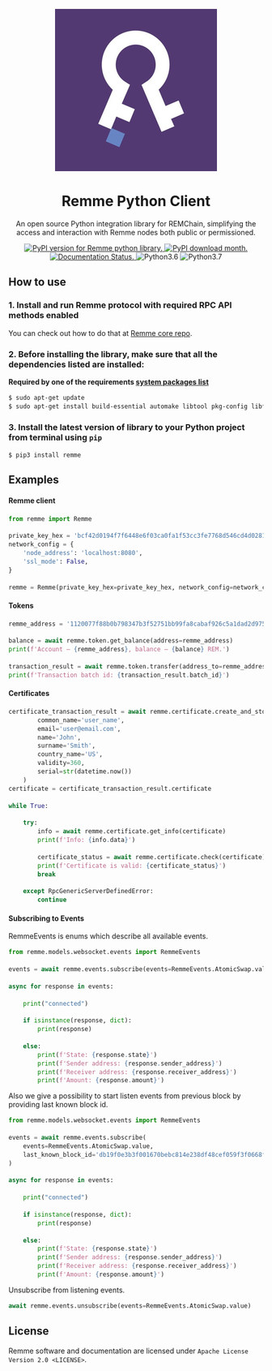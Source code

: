 
<p align="center">
  <img src="assets/remme_icon.png" alt="Remme icon">
</p>

<h1 align="center">
  Remme Python Client
</h1>

<p align="center">
  An open source Python integration library for REMChain, simplifying the access
   and interaction with Remme nodes both public or permissioned.
</p>

<p align="center">
  <a href="https://github.com/Remmeauth/remme-client-python">
    <img src="https://img.shields.io/github/release/Remmeauth/remme-client-python.svg" alt="PyPI version for Remme python library."/>
  </a>
  <a href="https://pypi.python.org/pypi/remme">
    <img src="https://img.shields.io/pypi/dm/remme.svg" alt="PyPI download month."/>
  </a>
  <a href="http://remme.readthedocs.io/?badge=latest">
    <img src="https://readthedocs.org/projects/remme/badge/?version=latest" alt="Documentation Status."/>
  </a>
  <img src="https://img.shields.io/badge/Python-3.6-brightgreen.svg" alt="Python3.6"/>
  <img src="https://img.shields.io/badge/Python-3.7-brightgreen.svg" alt="Python3.7"/>
</p>


## How to use

### 1. Install and run Remme protocol with required RPC API methods enabled

You can check out how to do that at [Remme core repo](<https://github.com/Remmeauth/remme-core/>).

### 2. Before installing the library, make sure that all the dependencies listed are installed:

**Required by one of the requirements [system packages list](https://github.com/ludbb/secp256k1-py#installation-with-compilation)**

```sh
$ sudo apt-get update
$ sudo apt-get install build-essential automake libtool pkg-config libffi-dev -y
```

### 3. Install the latest version of library to your Python project from terminal using `pip`

```
$ pip3 install remme
```

## Examples

#### Remme client

```python
from remme import Remme

private_key_hex = 'bcf42d0194f7f6448e6f03ca0fa1f53cc3fe7768d546cd4d028144aba654d7aa'
network_config = {
    'node_address': 'localhost:8080',
    'ssl_mode': False,
}

remme = Remme(private_key_hex=private_key_hex, network_config=network_config)
```

#### Tokens

```python
remme_address = '1120077f88b0b798347b3f52751bb99fa8cabaf926c5a1dad2d975d7b966a85b3a9c21'

balance = await remme.token.get_balance(address=remme_address)
print(f'Account — {remme_address}, balance — {balance} REM.')

transaction_result = await remme.token.transfer(address_to=remme_address, amount=10)
print(f'Transaction batch id: {transaction_result.batch_id}')

```

#### Certificates

```python
certificate_transaction_result = await remme.certificate.create_and_store(
        common_name='user_name',
        email='user@email.com',
        name='John',
        surname='Smith',
        country_name='US',
        validity=360,
        serial=str(datetime.now())
    )
certificate = certificate_transaction_result.certificate

while True:

    try:
        info = await remme.certificate.get_info(certificate)
        print(f'Info: {info.data}')

        certificate_status = await remme.certificate.check(certificate)
        print(f'Certificate is valid: {certificate_status}')
        break

    except RpcGenericServerDefinedError:
        continue
```

#### Subscribing to Events

RemmeEvents is enums which describe all available events.

```python
from remme.models.websocket.events import RemmeEvents

events = await remme.events.subscribe(events=RemmeEvents.AtomicSwap.value)

async for response in events:

    print("connected")
    
    if isinstance(response, dict):
        print(response)
    
    else:
        print(f'State: {response.state}')
        print(f'Sender address: {response.sender_address}')
        print(f'Receiver address: {response.receiver_address}')
        print(f'Amount: {response.amount}')

```

Also we give a possibility to start listen events from previous block by providing last known block id.

```python
from remme.models.websocket.events import RemmeEvents

events = await remme.events.subscribe(
    events=RemmeEvents.AtomicSwap.value, 
    last_known_block_id='db19f0e3b3f001670bebc814e238df48cef059f3f0668f57702ba9ff0c4b8ec45c7298f08b4c2fa67602da27a84b3df5dc78ce0f7774b3d3ae094caeeb9cbc82',
)

async for response in events:

    print("connected")
    
    if isinstance(response, dict):
        print(response)
    
    else:
        print(f'State: {response.state}')
        print(f'Sender address: {response.sender_address}')
        print(f'Receiver address: {response.receiver_address}')
        print(f'Amount: {response.amount}')
```

Unsubscribe from listening events.

```python
await remme.events.unsubscribe(events=RemmeEvents.AtomicSwap.value)
```

## License

Remme software and documentation are licensed under `Apache License Version 2.0 <LICENSE>`.
